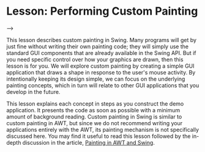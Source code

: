 
# Lesson: Performing Custom Painting


-->
<p>This lesson describes custom painting in Swing. Many programs will get by just fine without writing their own painting code; they will simply use the standard GUI components that are already available in the Swing API. But if you need specific control over how your graphics are drawn, then this lesson is for you. We will explore custom painting by creating a simple GUI application that draws a shape in response to the user's mouse activity. By intentionally keeping its design simple, we can focus on the underlying painting concepts, which in turn will relate to other GUI applications that you develop in the future.

This lesson explains each concept in steps as you construct the demo application. It presents the code as soon as possible with a minimum amount of background reading. Custom painting in Swing is similar to custom painting in AWT, but since we do not recommend writing your applications entirely with the AWT, its painting mechanism is not specifically discussed here. You may find it useful to read this lesson followed by the in-depth discussion in the article, [Painting in AWT and Swing](http://www.oracle.com/technetwork/java/painting-140037.html).
